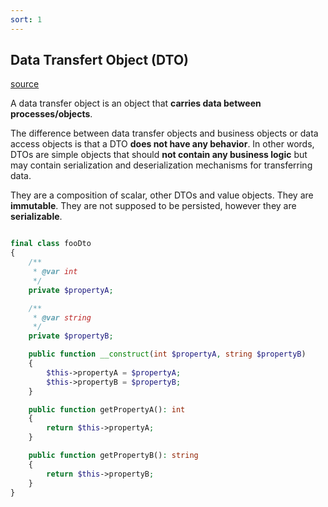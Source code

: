 ```yaml
---
sort: 1
---
```


## Data Transfert Object (DTO)

[source](https://en.wikipedia.org/wiki/Data_transfer_object)

A data transfer object is an object that **carries data between processes/objects**. 

The difference between data transfer objects and business objects or data access objects is that a DTO **does not have any behavior**. In other words, DTOs are simple objects that should **not contain any business logic** but may contain serialization and deserialization mechanisms for transferring data.

They are a composition of scalar, other DTOs and value objects. They are **immutable**. They are not supposed to be persisted, however they are **serializable**. 

```php

final class fooDto
{
    /**
     * @var int
     */
    private $propertyA;

    /**
     * @var string
     */
    private $propertyB;

    public function __construct(int $propertyA, string $propertyB)
    {
        $this->propertyA = $propertyA;
        $this->propertyB = $propertyB;
    }

    public function getPropertyA(): int
    {
        return $this->propertyA;
    }

    public function getPropertyB(): string
    {
        return $this->propertyB;
    }
}

```

